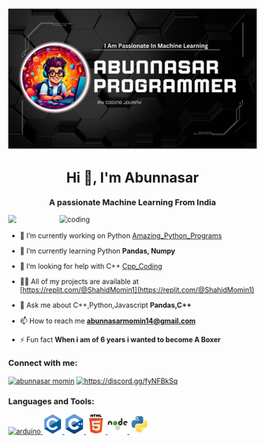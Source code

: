 ![logo](https://github.com/Abunnasarmomin/Abunnasarmomin/blob/main/Github%20Banner.png)

<h1 align="center">Hi 👋, I'm Abunnasar</h1>
<h3 align="center">A passionate Machine Learning From India</h3>

<img align="right" alt="coding" width="400" src="https://www.google.com/url?sa=i&url=https%3A%2F%2Fgithub.com%2Frudrabarad%2FGifs&psig=AOvVaw2VGlbIFuRCJ4-iCVhj_16x&ust=1716228011673000&source=images&cd=vfe&opi=89978449&ved=0CBEQjRxqFwoTCMC8w9mlmoYDFQAAAAAdAAAAABAE">

<p align="left"> <img src="https://www.google.com/url?sa=i&url=https%3A%2F%2Fgithub.com%2FCoding-Meet&psig=AOvVaw02CtNCwWBBPtJJTIzbDx-L&ust=1716791960990000&source=images&cd=vfe&opi=89978449&ved=0CBEQjRxqFwoTCMjBgMzaqoYDFQAAAAAdAAAAABAJ" /> </p>

- 🔭 I’m currently working on Python [Amazing_Python_Programs](https://github.com/Abunnasarmomin/AMAZING_PYTHON_PROGRAMS.git)

- 🌱 I’m currently learning Python **Pandas, Numpy**

- 🤝 I’m looking for help with C++ [Cpp_Coding](https://github.com/Abunnasarmomin/Cpp_Coding.git)

- 👨‍💻 All of my projects are available at [https://replit.com/@ShahidMomin1](https://replit.com/@ShahidMomin1)

- 💬 Ask me about C++,Python,Javascript **Pandas,C++**

- 📫 How to reach me **abunnasarmomin14@gmail.com**

- ⚡ Fun fact **When i am of 6 years i wanted to become A Boxer**

<h3 align="left">Connect with me:</h3>
<p align="left">
</p>

<p align="left">
<a href="https://fb.com/abunnasar momin" target="blank"><img align="center" src="https://raw.githubusercontent.com/rahuldkjain/github-profile-readme-generator/master/src/images/icons/Social/facebook.svg" alt="abunnasar momin" height="30" width="40" /></a>
<a href="https://discord.gg/https://discord.gg/fyNFBkSq" target="blank"><img align="center" src="https://raw.githubusercontent.com/rahuldkjain/github-profile-readme-generator/master/src/images/icons/Social/discord.svg" alt="https://discord.gg/fyNFBkSq" height="30" width="40" /></a>
</p>

<h3 align="left">Languages and Tools:</h3>
<p align="left"> <a href="https://www.arduino.cc/" target="_blank" rel="noreferrer"> <img src="https://cdn.worldvectorlogo.com/logos/arduino-1.svg" alt="arduino" width="40" height="40"/> </a> <a href="https://www.cprogramming.com/" target="_blank" rel="noreferrer"> <img src="https://raw.githubusercontent.com/devicons/devicon/master/icons/c/c-original.svg" alt="c" width="40" height="40"/> </a> <a href="https://www.w3schools.com/cpp/" target="_blank" rel="noreferrer"> <img src="https://raw.githubusercontent.com/devicons/devicon/master/icons/cplusplus/cplusplus-original.svg" alt="cplusplus" width="40" height="40"/> </a> <a href="https://www.w3.org/html/" target="_blank" rel="noreferrer"> <img src="https://raw.githubusercontent.com/devicons/devicon/master/icons/html5/html5-original-wordmark.svg" alt="html5" width="40" height="40"/> </a> <a href="https://nodejs.org" target="_blank" rel="noreferrer"> <img src="https://raw.githubusercontent.com/devicons/devicon/master/icons/nodejs/nodejs-original-wordmark.svg" alt="nodejs" width="40" height="40"/> </a> <a href="https://www.python.org" target="_blank" rel="noreferrer"> <img src="https://raw.githubusercontent.com/devicons/devicon/master/icons/python/python-original.svg" alt="python" width="40" height="40"/> </a> </p>
